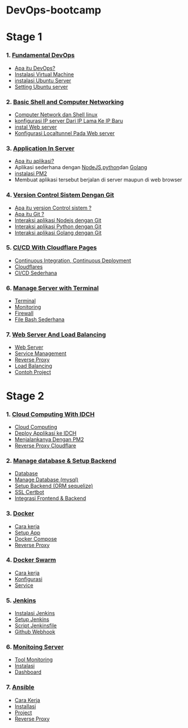 # DevOps-bootcamp

# Stage 1 
### 1. [Fundamental DevOps](https://github.com/dukun88/DevOps-bootcamp/wiki/Fundamental-DevOps)

* [Apa itu DevOps?](https://github.com/dukun88/DevOps-bootcamp/wiki/Fundamental-DevOps#devops)
* [Instalasi Virtual Machine](https://github.com/dukun88/DevOps-bootcamp/wiki/Fundamental-DevOps#1-install-virtualbox-di-linux-ubuntu-2004)
* [instalasi Ubuntu Server](https://github.com/dukun88/DevOps-bootcamp/wiki/Fundamental-DevOps#2-install-ubuntu-server-di-virtualbox)
* [Setting Ubuntu server](https://github.com/dukun88/DevOps-bootcamp/wiki/Fundamental-DevOps#3-instalasi-dan-setting-ubuntu-server-2204)

### 2. [Basic Shell and Computer Networking](https://github.com/dukun88/DevOps-bootcamp/wiki/Basic-Shell-and-Computer-networking)

* [Computer Network dan Shell linux](https://github.com/dukun88/DevOps-bootcamp/wiki/Basic-Shell-and-Computer-networking#computer-network)
* [konfigurasi IP server Dari IP Lama Ke IP Baru](https://github.com/dukun88/DevOps-bootcamp/wiki/Basic-Shell-and-Computer-networking#mengganti-ip)
* [instal Web server](https://github.com/dukun88/DevOps-bootcamp/wiki/Basic-Shell-and-Computer-networking#menginstall-web-server-apache2)
* [Konfigurasi Localtunnel Pada Web server](https://github.com/dukun88/DevOps-bootcamp/wiki/Basic-Shell-and-Computer-networking#konfigurai-localtunnel-pada-apache2)

### 3. [Application In Server](https://github.com/dukun88/DevOps-bootcamp/wiki/Application-In-Server)

* [Apa itu aplikasi?](https://github.com/dukun88/DevOps-bootcamp/wiki/Application-In-Server#aplikasi)
* Aplikasi sederhana dengan [NodeJS](https://github.com/dukun88/DevOps-bootcamp/wiki/Application-In-Server#nodejs),[python](https://github.com/dukun88/DevOps-bootcamp/wiki/Application-In-Server#python3)dan [Golang](https://github.com/dukun88/DevOps-bootcamp/wiki/Application-In-Server#python3)
* [instalasi PM2](https://github.com/dukun88/DevOps-bootcamp/wiki/Application-In-Server#python3)
* Membuat aplikasi tersebut berjalan di server maupun di web browser

### 4. [Version Control Sistem Dengan Git](https://github.com/dukun88/DevOps-bootcamp/wiki/Version-Control-System-(Git))

* [Apa itu version Control sistem ?](https://github.com/dukun88/DevOps-bootcamp/wiki/Virtual-Control-System-(Git)#Version-control-system)
* [Apa itu Git ?](https://github.com/dukun88/DevOps-bootcamp/wiki/Virtual-Control-System-(Git)#git)
* [Interaksi aplikasi Nodejs dengan Git](https://github.com/dukun88/DevOps-bootcamp/wiki/Virtual-Control-System-(Git)#nodejs-on-github)
* [Interaksi aplikasi Python dengan Git](https://github.com/dukun88/DevOps-bootcamp/wiki/Virtual-Control-System-(Git)#python-on-github)
* [Interaksi aplikasi Golang dengan Git](https://github.com/dukun88/DevOps-bootcamp/wiki/Virtual-Control-System-(Git)#golang-on-github)

### 5. [CI/CD With Cloudflare Pages](https://github.com/dukun88/DevOps-bootcamp/wiki/CI-CD-With-Cloudflare-Pages)

* [Continuous Integration, Continuous Deployment](https://github.com/dukun88/DevOps-bootcamp/wiki/CI-CD-With-Cloudflare-Pages#cicd-continuous-integration-continuous-deployment)
* [Cloudflares](https://github.com/dukun88/DevOps-bootcamp/wiki/CI-CD-With-Cloudflare-Pages#cloudflare-pages)
* [CI/CD Sederhana](https://github.com/dukun88/DevOps-bootcamp/wiki/CI-CD-With-Cloudflare-Pages#set-up-cicd-sederhana-dengan-cloudflare-pages)

### 6. [Manage Server with Terminal](https://github.com/dukun88/DevOps-bootcamp/wiki/Manage-Server-With-Terminal)

* [Terminal](https://github.com/dukun88/DevOps-bootcamp/wiki/Manage-Server-With-Terminal#terminal)
* [Monitoring](https://github.com/dukun88/DevOps-bootcamp/wiki/Manage-Server-With-Terminal#monitoring)
* [Firewall](https://github.com/dukun88/DevOps-bootcamp/wiki/Manage-Server-With-Terminal#firewall)
* [File Bash Sederhana](https://github.com/dukun88/DevOps-bootcamp/wiki/Manage-Server-With-Terminal#file-bash-sederhana)

### 7. [Web Server And Load Balancing](https://github.com/dukun88/DevOps-bootcamp/wiki/Web-Server-and-Load--balancing)

* [Web Server](https://github.com/dukun88/DevOps-bootcamp/wiki/Web-Server-and-Load--balancing#web-server)
* [Service Management](https://github.com/dukun88/DevOps-bootcamp/wiki/Web-Server-and-Load--balancing#service-management)
* [Reverse Proxy](https://github.com/dukun88/DevOps-bootcamp/wiki/Web-Server-and-Load--balancing#reserve-proxy)
* [Load Balancing](https://github.com/dukun88/DevOps-bootcamp/wiki/Web-Server-and-Load--balancing#load-balancing)
* [Contoh Project](https://github.com/dukun88/DevOps-bootcamp/wiki/Web-Server-and-Load--balancing#contoh-project)


# Stage 2

### 1. [Cloud Computing With IDCH](https://github.com/dukun88/DevOps-bootcamp/wiki/Cloud-Computing-With-IDCH)

* [Cloud Computing](https://github.com/dukun88/DevOps-bootcamp/wiki/Cloud-Computing-With-IDCH#cloud-computing)
* [Deploy Applikasi ke IDCH](https://github.com/dukun88/DevOps-bootcamp/wiki/Cloud-Computing-With-IDCH#deploy-applikasi-ke-idch)
* [Menjalankanya Dengan PM2](https://github.com/dukun88/DevOps-bootcamp/wiki/Cloud-Computing-With-IDCH#menjalankan-applikasinya-dengan-pm2)
* [Reverse Proxy Cloudflare](https://github.com/dukun88/DevOps-bootcamp/wiki/Cloud-Computing-With-IDCH#reverse-proxy-cloudflare)

### 2. [Manage database & Setup Backend](https://github.com/dukun88/DevOps-bootcamp/wiki/Manage-Database-&-Setup-Backend)

* [Database](https://github.com/dukun88/DevOps-bootcamp/wiki/Manage-Database-&-Setup-Backend#database)
* [Manage Database (mysql)](https://github.com/dukun88/DevOps-bootcamp/wiki/Manage-Database-&-Setup-Backend#manage-database-mysql)
* [Setup Backend (ORM sequelize)](https://github.com/dukun88/DevOps-bootcamp/wiki/Manage-Database-&-Setup-Backend#setup-backend-sequilize)
* [SSL Certbot](https://github.com/dukun88/DevOps-bootcamp/wiki/Manage-Database-&-Setup-Backend#ssl-certbot)
* [Integrasi Frontend & Backend](https://github.com/dukun88/DevOps-bootcamp/wiki/Manage-Database-&-Setup-Backend#integrasi-frontend--backend)

### 3. [Docker](https://github.com/dukun88/DevOps-bootcamp/wiki/Docker)

* [Cara kerja](https://github.com/dukun88/DevOps-bootcamp/wiki/Docker#cara-kerja-docker)
* [Setup App](https://github.com/dukun88/DevOps-bootcamp/wiki/Docker#setup-frontend-and-backend)
* [Docker Compose](https://github.com/dukun88/DevOps-bootcamp/wiki/Docker#docker-compose)
* [Reverse Proxy](https://github.com/dukun88/DevOps-bootcamp/wiki/Docker#reverse-proxy)

### 4. [Docker Swarm](https://github.com/dukun88/DevOps-bootcamp/wiki/Docker-Swarm)

* [Cara kerja](https://github.com/dukun88/DevOps-bootcamp/wiki/Docker-Swarm#cara-kerja-docker-swarm)
* [Konfigurasi](https://github.com/dukun88/DevOps-bootcamp/wiki/Docker-Swarm#konfigurasi)
* [Service](https://github.com/dukun88/DevOps-bootcamp/wiki/Docker-Swarm#membuat-dan-memecah-sebuah-service-aplikasi)

### 5. [Jenkins](https://github.com/dukun88/DevOps-bootcamp/wiki/Jenkins)

* [Instalasi Jenkins](https://github.com/dukun88/DevOps-bootcamp/wiki/Jenkins#install-jenkins)
* [Setup Jenkins](https://github.com/dukun88/DevOps-bootcamp/wiki/Jenkins#setup-jenkins)
* [Script Jenkinsfile](https://github.com/dukun88/DevOps-bootcamp/wiki/Jenkins#membuat-script)
* [Github Webhook](https://github.com/dukun88/DevOps-bootcamp/wiki/Jenkins#github-webhooks)

### 6. [Monitoing Server](https://github.com/dukun88/DevOps-bootcamp/wiki/Monitoring-Server) 

* [Tool Monitoring](https://github.com/dukun88/DevOps-bootcamp/wiki/Monitoring-Server#tools-monitoring)
* [Instalasi](https://github.com/dukun88/DevOps-bootcamp/wiki/Monitoring-Server#installation)
* [Dashboard](https://github.com/dukun88/DevOps-bootcamp/wiki/Ansible#monitoring-container)


### 7. [Ansible](https://github.com/dukun88/DevOps-bootcamp/wiki/Ansible)

* [Cara Kerja](https://github.com/dukun88/DevOps-bootcamp/wiki/Ansible#cara-kerja)
* [Installasi](https://github.com/dukun88/DevOps-bootcamp/wiki/Ansible#installasi)
* [Project](https://github.com/dukun88/DevOps-bootcamp/wiki/Ansible#project-ansible)
* [Reverse Proxy](https://github.com/dukun88/DevOps-bootcamp/wiki/Ansible#reverse-proxy)
